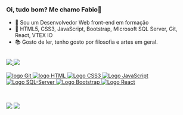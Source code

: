 ### Oi, tudo bom? Me chamo Fabio👋 


- 🔭 Sou um Desenvolvedor Web front-end em formação
- 🌱 HTML5, CSS3, JavaScript, Bootstrap, MIcrosoft SQL Server, Git, React, VTEX IO
- 📚 Gosto de ler, tenho gosto por filosofia e artes em geral. 
<br>

<div>
   <a href="https://github.com/fabiosoares-silva">
   <img heigth="180em" src="https://github-readme-stats.vercel.app/api?username=fabiosoares-silva&show_icons=true&theme=tokyonight&include_all_comits-true&count_private=true"/>
   <img heigth="180em" src="https://github-readme-stats.vercel.app/api/top-langs/?username=fabiosoares-silva&layout=compact&langs_count=16&theme=tokyonight"/>
</div>

<div style="display: inline_block"><br>
  <img align "center" alt="logo Git" heigth="30" width="40" src= "https://git-scm.com/images/logos/downloads/Git-Icon-1788C.png" />
  <img align "center" alt="logo HTML" heigth="30" width="40" src="https://cdn.jsdelivr.net/gh/devicons/devicon/icons/html5/html5-original.svg" />
  <img align "center" alt="Logo CSS3" heigth="30" width="40" src="https://cdn.jsdelivr.net/gh/devicons/devicon/icons/css3/css3-original.svg" />
  <img align "center" alt="Logo JavaScript" heigth="30" width="40" src="https://cdn.jsdelivr.net/gh/devicons/devicon/icons/javascript/javascript-original.svg" />
  <img align "center" alt="Logo SQL-Server" heigth="30" width="40" src="https://www.freeiconspng.com/uploads/sql-server-icon-png-1.png"/>
  <img align "center" alt="Logo Bootstrap" heigth="30" width="40" src="https://cdn.jsdelivr.net/gh/devicons/devicon/icons/bootstrap/bootstrap-original.svg" />
  <img align "center" alt="Logo React" heigth="30" width="40" src="https://upload.wikimedia.org/wikipedia/commons/thumb/a/a7/React-icon.svg/2300px-React-icon.svg.png"
  <img align "center" alt="Logo VTEX" heigth="30" width="40" src="https://raw.githubusercontent.com/guibranco/VTEX-SDK-dotnet/master/packageLogo.png" />
</div>
   
   ##
   <br>

<div>   
   <a href="https://www.linkedin.com/in/fabiosoaressilva" target="_blank"><img src="https://img.shields.io/badge/LinkedIn-0077B5?style=for-the-badge&logo=linkedin&logoColor=white" target="_blank"></a>
   <a href="mailto:fabiosores.soares@gmail.com" target="_blank"><img src="https://img.shields.io/badge/Gmail-D14836?style=for-the-badge&logo=gmail&logoColor=white"></a>  
</div>

